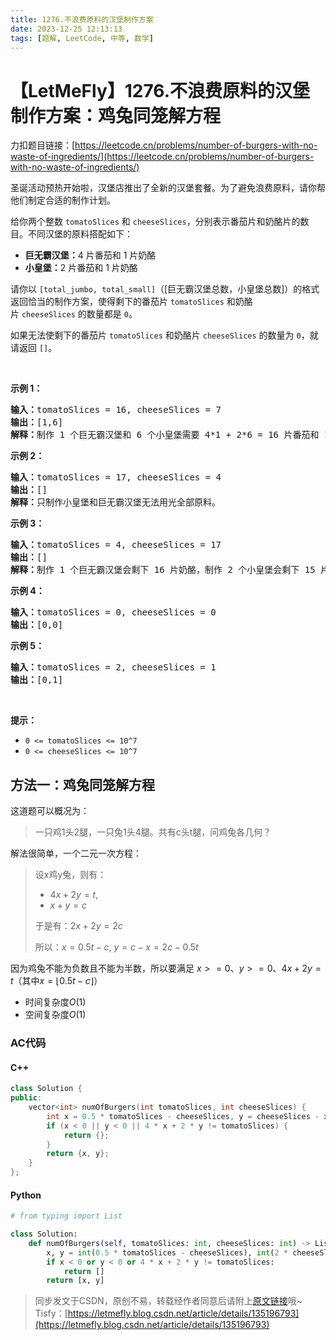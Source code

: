```yaml
---
title: 1276.不浪费原料的汉堡制作方案
date: 2023-12-25 12:13:13
tags: [题解, LeetCode, 中等, 数学]
---
```


# 【LetMeFly】1276.不浪费原料的汉堡制作方案：鸡兔同笼解方程

力扣题目链接：[https://leetcode.cn/problems/number-of-burgers-with-no-waste-of-ingredients/](https://leetcode.cn/problems/number-of-burgers-with-no-waste-of-ingredients/)

<p>圣诞活动预热开始啦，汉堡店推出了全新的汉堡套餐。为了避免浪费原料，请你帮他们制定合适的制作计划。</p>

<p>给你两个整数&nbsp;<code>tomatoSlices</code>&nbsp;和&nbsp;<code>cheeseSlices</code>，分别表示番茄片和奶酪片的数目。不同汉堡的原料搭配如下：</p>

<ul>
	<li><strong>巨无霸汉堡：</strong>4 片番茄和 1 片奶酪</li>
	<li><strong>小皇堡：</strong>2 片番茄和&nbsp;1 片奶酪</li>
</ul>

<p>请你以&nbsp;<code>[total_jumbo, total_small]</code>（[巨无霸汉堡总数，小皇堡总数]）的格式返回恰当的制作方案，使得剩下的番茄片&nbsp;<code>tomatoSlices</code>&nbsp;和奶酪片&nbsp;<code>cheeseSlices</code>&nbsp;的数量都是&nbsp;<code>0</code>。</p>

<p>如果无法使剩下的番茄片&nbsp;<code>tomatoSlices</code>&nbsp;和奶酪片&nbsp;<code>cheeseSlices</code>&nbsp;的数量为&nbsp;<code>0</code>，就请返回&nbsp;<code>[]</code>。</p>

<p>&nbsp;</p>

<p><strong>示例 1：</strong></p>

<pre><strong>输入：</strong>tomatoSlices = 16, cheeseSlices = 7
<strong>输出：</strong>[1,6]
<strong>解释：</strong>制作 1 个巨无霸汉堡和 6 个小皇堡需要 4*1 + 2*6 = 16 片番茄和 1 + 6 = 7 片奶酪。不会剩下原料。
</pre>

<p><strong>示例 2：</strong></p>

<pre><strong>输入：</strong>tomatoSlices = 17, cheeseSlices = 4
<strong>输出：</strong>[]
<strong>解释：</strong>只制作小皇堡和巨无霸汉堡无法用光全部原料。
</pre>

<p><strong>示例 3：</strong></p>

<pre><strong>输入：</strong>tomatoSlices = 4, cheeseSlices = 17
<strong>输出：</strong>[]
<strong>解释：</strong>制作 1 个巨无霸汉堡会剩下 16 片奶酪，制作 2 个小皇堡会剩下 15 片奶酪。
</pre>

<p><strong>示例 4：</strong></p>

<pre><strong>输入：</strong>tomatoSlices = 0, cheeseSlices = 0
<strong>输出：</strong>[0,0]
</pre>

<p><strong>示例 5：</strong></p>

<pre><strong>输入：</strong>tomatoSlices = 2, cheeseSlices = 1
<strong>输出：</strong>[0,1]
</pre>

<p>&nbsp;</p>

<p><strong>提示：</strong></p>

<ul>
	<li><code>0 &lt;= tomatoSlices &lt;= 10^7</code></li>
	<li><code>0 &lt;= cheeseSlices &lt;= 10^7</code></li>
</ul>


    
## 方法一：鸡兔同笼解方程

这道题可以概况为：

> 一只鸡1头2腿，一只兔1头4腿。共有c头t腿，问鸡兔各几何？

解法很简单，一个二元一次方程：

> 设x鸡y兔，则有：
>
> + $4x + 2y = t$, 
> + $x + y = c$
>
> 于是有：$2x + 2y = 2c$
>
> 所以：$x = 0.5t - c$, $y = c - x = 2c - 0.5t$

因为鸡兔不能为负数且不能为半数，所以要满足 $x>=0$、$y>=0$、$4x+2y=t$（其中$x = \lfloor 0.5t-c\rfloor$）

+ 时间复杂度$O(1)$
+ 空间复杂度$O(1)$

### AC代码

#### C++

```cpp
class Solution {
public:
    vector<int> numOfBurgers(int tomatoSlices, int cheeseSlices) {
        int x = 0.5 * tomatoSlices - cheeseSlices, y = cheeseSlices - x;
        if (x < 0 || y < 0 || 4 * x + 2 * y != tomatoSlices) {
            return {};
        }
        return {x, y};
    }
};
```

#### Python

```python
# from typing import List

class Solution:
    def numOfBurgers(self, tomatoSlices: int, cheeseSlices: int) -> List[int]:
        x, y = int(0.5 * tomatoSlices - cheeseSlices), int(2 * cheeseSlices - 0.5 * tomatoSlices)
        if x < 0 or y < 0 or 4 * x + 2 * y != tomatoSlices:
            return []
        return [x, y]
```

> 同步发文于CSDN，原创不易，转载经作者同意后请附上[原文链接](https://blog.letmefly.xyz/2023/12/25/LeetCode%201276.%E4%B8%8D%E6%B5%AA%E8%B4%B9%E5%8E%9F%E6%96%99%E7%9A%84%E6%B1%89%E5%A0%A1%E5%88%B6%E4%BD%9C%E6%96%B9%E6%A1%88/)哦~
> Tisfy：[https://letmefly.blog.csdn.net/article/details/135196793](https://letmefly.blog.csdn.net/article/details/135196793)
